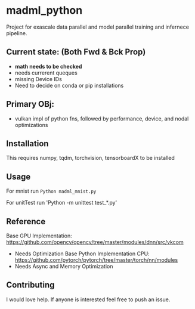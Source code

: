 # madml_python

Project for exascale data parallel and model parallel training and infernece pipeline.

## Current state: (Both Fwd & Bck Prop)

- **math needs to be checked**
- needs currerent queques
- missing Device IDs
- Need to decide on conda or pip installations

## Primary OBj:

- vulkan impl of python fns, followed by performance, device, and nodal optimizations

## Installation

This requires numpy, tqdm, torchvision, tensorboardX to be installed

## Usage

For mnist run `Python madml_mnist.py`

For unitTest run 'Python -m unittest test_*.py'

## Reference

Base GPU Implementation: https://github.com/opencv/opencv/tree/master/modules/dnn/src/vkcom

- Needs Optimization Base Python Implementation CPU: https://github.com/pytorch/pytorch/tree/master/torch/nn/modules
- Needs Async and Memory Optimization

## Contributing

I would love help. If anyone is interested feel free to push an issue. 
